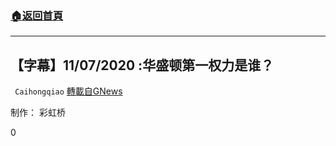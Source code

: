 ###  [:house:返回首頁](https://github.com/ourhimalayas/txt)
---

## 【字幕】11/07/2020 :华盛顿第一权力是谁？
` Caihongqiao` [轉載自GNews](https://gnews.org/zh-hans/537638/)

制作： 彩虹桥

0
